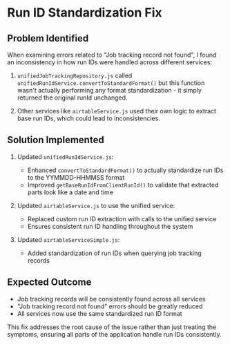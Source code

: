 # Run ID Standardization Fix

## Problem Identified

When examining errors related to "Job tracking record not found", I found an inconsistency in how run IDs were handled across different services:

1. `unifiedJobTrackingRepository.js` called `unifiedRunIdService.convertToStandardFormat()` but this function wasn't actually performing any format standardization - it simply returned the original runId unchanged.

2. Other services like `airtableService.js` used their own logic to extract base run IDs, which could lead to inconsistencies.

## Solution Implemented

1. Updated `unifiedRunIdService.js`:
   - Enhanced `convertToStandardFormat()` to actually standardize run IDs to the YYMMDD-HHMMSS format
   - Improved `getBaseRunIdFromClientRunId()` to validate that extracted parts look like a date and time

2. Updated `airtableService.js` to use the unified service:
   - Replaced custom run ID extraction with calls to the unified service
   - Ensures consistent run ID handling throughout the system

3. Updated `airtableServiceSimple.js`:
   - Added standardization of run IDs when querying job tracking records

## Expected Outcome

- Job tracking records will be consistently found across all services
- "Job tracking record not found" errors should be greatly reduced
- All services now use the same standardized run ID format

This fix addresses the root cause of the issue rather than just treating the symptoms, ensuring all parts of the application handle run IDs consistently.
